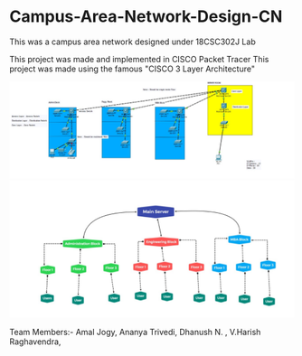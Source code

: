 # Campus-Area-Network-Design-CN
This was a campus area network designed under 18CSC302J Lab

This project was made and implemented in CISCO Packet Tracer
This project was made using the famous "CISCO 3 Layer Architecture"

![](images/CAN_SS.jpeg)
![](images/Overview_Diagram.jpeg)

Team Members:-
Amal Jogy,
Ananya Trivedi,
Dhanush N. ,
V.Harish Raghavendra,
